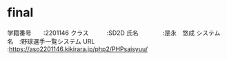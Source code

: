 # final　　　
学籍番号　　:2201146
クラス　　　:SD2D
氏名　　　　:是永　悠成
システム名　:野球選手一覧システム
URL        :https://aso2201146.kikirara.jp/php2/PHPsaisyuu/

